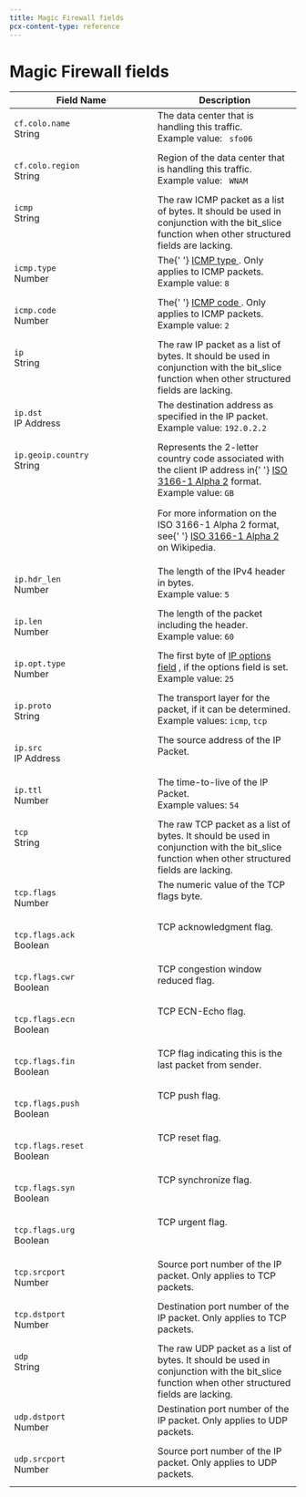 ```yaml
---
title: Magic Firewall fields
pcx-content-type: reference
---
```


# Magic Firewall fields

<table>
  <thead>
    <tr>
      <th style="width: 50%;">Field Name</th>
      <th>Description</th>
    </tr>
  </thead>
  <tbody style="vertical-align:top">
    <tr>
      <td>
        <p>
          <code>cf.colo.name</code>
          <br />
          <Type>String</Type>
        </p>
      </td>
      <td>
        The data center that is handling this traffic. <br />
        Example value: <code class="InlineCode"> sfo06 </code>
      </td>
    </tr>
    <tr>
      <td>
        <p>
          <code>cf.colo.region</code>
          <br />
          <Type>String</Type>
        </p>
      </td>
      <td>
        Region of the data center that is handling this traffic. <br />
        Example value: <code class="InlineCode"> WNAM </code>
      </td>
    </tr>
    <tr>
      <td>
        <p>
          <code>icmp</code>
          <br />
          <Type>String</Type>
        </p>
      </td>
      <td>
        The raw ICMP packet as a list of bytes. It should be used in conjunction with the bit_slice
        function when other structured fields are lacking.
      </td>
    </tr>
    <tr>
      <td>
        <p>
          <code>icmp.type</code>
          <br />
          <Type>Number</Type>
        </p>
      </td>
      <td>
        The{' '}
        <a href="https://en.wikipedia.org/wiki/Internet_Control_Message_Protocol#header_type">
          ICMP type
        </a>
        . Only applies to ICMP packets. <br />
        Example value:
        <code class="InlineCode">8</code>
      </td>
    </tr>
    <tr>
      <td>
        <p>
          <code>icmp.code</code>
          <br />
          <Type>Number</Type>
        </p>
      </td>
      <td>
        The{' '}
        <a href="https://en.wikipedia.org/wiki/Internet_Control_Message_Protocol#header_code">
          ICMP code
        </a>
        . Only applies to ICMP packets. <br />
        Example value:
        <code class="InlineCode">2</code>
      </td>
    </tr>
    <tr>
      <td>
        <p>
          <code>ip</code>
          <br />
          <Type>String</Type>
        </p>
      </td>
      <td>
        The raw IP packet as a list of bytes. It should be used in conjunction with the bit_slice
        function when other structured fields are lacking.
      </td>
    </tr>
    <tr>
      <td>
        <p>
          <code>ip.dst</code>
          <br />
          <Type>IP Address</Type>
        </p>
      </td>
      <td>
        The destination address as specified in the IP packet. <br />
        Example value:
        <code class="InlineCode">192.0.2.2</code>
      </td>
    </tr>
    <tr>
      <td>
        <p>
          <code>ip.geoip.country</code>
          <br />
          <Type>String</Type>
        </p>
      </td>
      <td>
        Represents the 2-letter country code associated with the client IP address in{' '}
        <a href="https://www.iso.org/obp/ui/#search/code/">ISO 3166-1 Alpha 2</a> format.
        <br />
        Example value:
        <code class="InlineCode">GB</code>
        <p>
          For more information on the ISO 3166-1 Alpha 2 format, see{' '}
          <a href="https://en.wikipedia.org/wiki/ISO_3166-1_alpha-2">ISO 3166-1 Alpha 2</a> on
          Wikipedia.
        </p>
      </td>
    </tr>
    <tr>
      <td>
        <p>
          <code>ip.hdr_len</code>
          <br />
          <Type>Number</Type>
        </p>
      </td>
      <td>
        The length of the IPv4 header in bytes. <br />
        Example value:
        <code class="InlineCode">5</code>
      </td>
    </tr>
    <tr>
      <td>
        <p>
          <code>ip.len</code>
          <br />
          <Type>Number</Type>
        </p>
      </td>
      <td>
        The length of the packet including the header. <br />
        Example value:
        <code class="InlineCode">60</code>
      </td>
    </tr>
    <tr>
      <td>
        <p>
          <code>ip.opt.type</code>
          <br />
          <Type>Number</Type>
        </p>
      </td>
      <td>
        The first byte of <a href="https://en.wikipedia.org/wiki/IPv4#Options">IP options field</a>
        , if the options field is set. <br />
        Example value:
        <code class="InlineCode">25</code>
      </td>
    </tr>
    <tr>
      <td>
        <p>
          <code>ip.proto</code>
          <br />
          <Type>String</Type>
        </p>
      </td>
      <td>
        The transport layer for the packet, if it can be determined. <br />
        Example values: <code class="InlineCode">icmp</code>, <code class="InlineCode">tcp</code>
      </td>
    </tr>
    <tr>
      <td>
        <p>
          <code>ip.src</code>
          <br />
          <Type>IP Address</Type>
        </p>
      </td>
      <td>The source address of the IP Packet.</td>
    </tr>
    <tr>
      <td>
        <p>
          <code>ip.ttl</code>
          <br />
          <Type>Number</Type>
        </p>
      </td>
      <td>
        The time-to-live of the IP Packet. <br />
        Example values: <code class="InlineCode">54</code>
      </td>
    </tr>
    <tr>
      <td>
        <p>
          <code>tcp</code>
          <br />
          <Type>String</Type>
        </p>
      </td>
      <td>
        The raw TCP packet as a list of bytes. It should be used in conjunction with the bit_slice
        function when other structured fields are lacking.
      </td>
    </tr>
    <tr>
      <td>
        <p>
          <code>tcp.flags</code>
          <br />
          <Type>Number</Type>
        </p>
      </td>
      <td>The numeric value of the TCP flags byte.</td>
    </tr>
    <tr>
      <td>
        <p>
          <code>tcp.flags.ack</code>
          <br />
          <Type>Boolean</Type>
        </p>
      </td>
      <td>TCP acknowledgment flag.</td>
    </tr>
    <tr>
      <td>
        <p>
          <code>tcp.flags.cwr</code>
          <br />
          <Type>Boolean</Type>
        </p>
      </td>
      <td>TCP congestion window reduced flag.</td>
    </tr>
    <tr>
      <td>
        <p>
          <code>tcp.flags.ecn</code>
          <br />
          <Type>Boolean</Type>
        </p>
      </td>
      <td>TCP ECN-Echo flag.</td>
    </tr>
    <tr>
      <td>
        <p>
          <code>tcp.flags.fin</code>
          <br />
          <Type>Boolean</Type>
        </p>
      </td>
      <td>TCP flag indicating this is the last packet from sender.</td>
    </tr>
    <tr>
      <td>
        <p>
          <code>tcp.flags.push</code>
          <br />
          <Type>Boolean</Type>
        </p>
      </td>
      <td>TCP push flag.</td>
    </tr>
    <tr>
      <td>
        <p>
          <code>tcp.flags.reset</code>
          <br />
          <Type>Boolean</Type>
        </p>
      </td>
      <td>TCP reset flag.</td>
    </tr>
    <tr>
      <td>
        <p>
          <code>tcp.flags.syn</code>
          <br />
          <Type>Boolean</Type>
        </p>
      </td>
      <td>TCP synchronize flag.</td>
    </tr>
    <tr>
      <td>
        <p>
          <code>tcp.flags.urg</code>
          <br />
          <Type>Boolean</Type>
        </p>
      </td>
      <td>TCP urgent flag.</td>
    </tr>
    <tr>
      <td>
        <p>
          <code>tcp.srcport</code>
          <br />
          <Type>Number</Type>
        </p>
      </td>
      <td>Source port number of the IP packet. Only applies to TCP packets.</td>
    </tr>
    <tr>
      <td>
        <p>
          <code>tcp.dstport</code>
          <br />
          <Type>Number</Type>
        </p>
      </td>
      <td>Destination port number of the IP packet. Only applies to TCP packets.</td>
    </tr>
    <tr>
      <td>
        <p>
          <code>udp</code>
          <br />
          <Type>String</Type>
        </p>
      </td>
      <td>
        The raw UDP packet as a list of bytes. It should be used in conjunction with the bit_slice
        function when other structured fields are lacking.
      </td>
    </tr>
    <tr>
      <td>
        <p>
          <code>udp.dstport</code>
          <br />
          <Type>Number</Type>
        </p>
      </td>
      <td>Destination port number of the IP packet. Only applies to UDP packets.</td>
    </tr>
    <tr>
      <td>
        <p>
          <code>udp.srcport</code>
          <br />
          <Type>Number</Type>
        </p>
      </td>
      <td>Source port number of the IP packet. Only applies to UDP packets.</td>
    </tr>
  </tbody>
</table>
